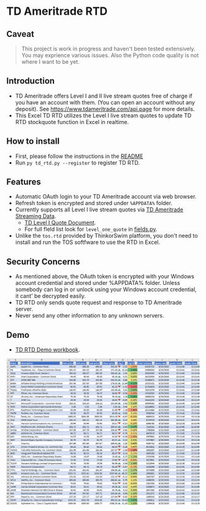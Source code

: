 # TD Ameritrade RTD

## Caveat

> This project is work in progress and haven't been tested extensively. You may exprience various issues. Also the Python code quality is not where I want to be yet.

## Introduction

* TD Ameritrade offers Level I and II live stream quotes free of charge if you have an account with them. (You can open an account without any deposit). See https://www.tdameritrade.com/api.page for more details.
* This Excel TD RTD utilizes the Level I live stream quotes to update TD RTD stockquote function in Excel in realtime.

## How to install

* First, please follow the instructions in the [README](https://github.com/chaelim/ExcelRTD/blob/master/python/README.md)
* Run `py td_rtd.py --register` to register TD RTD.

## Features

* Automatic OAuth login to your TD Ameritrade account via web browser.
* Refresh token is encrypted and stored under `%APPDATA%` folder.
* Currently supports all Level I live stream quotes via [TD Ameritrade Streaming Data](https://developer.tdameritrade.com/content/streaming-data).
    * [TD Level I Quote Document](https://developer.tdameritrade.com/content/streaming-data#_Toc504640597).
    * For full fleld list look for `level_one_quote` in [fields.py](https://github.com/chaelim/ExcelRTD/blob/master/python/tdapi/fields.py).
* Unlike the `tos.rtd` provided by ThinkorSwim platform, you don't need to install and run the TOS softfware to use the RTD in Excel.

## Security Concerns

* As mentioned above, the OAuth token is encrypted with your Windows account credential and stored under %APPDATA% folder. Unless somebody can log in or unlock using your Windows account credential, it cant' be decrypted easily.
* TD RTD only sends quote request and response to TD Ameritrade server.
* Never send any other information to any unknown servers.

## Demo

* [TD RTD Demo workbook](https://github.com/chaelim/ExcelRTD/blob/master/python/demo/TD_rtd_demo.xlsx).

![](demo/td_rtd_demo.gif)
